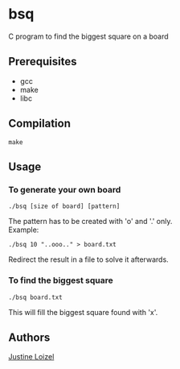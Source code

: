# bsq
C program to find the biggest square on a board

## Prerequisites

- gcc
- make
- libc

## Compilation

```
make
```

## Usage

### To generate your own board

```
./bsq [size of board] [pattern]
```
The pattern has to be created with 'o' and '.' only.<br />
Example: 
```
./bsq 10 "..ooo.." > board.txt
```
Redirect the result in a file to solve it afterwards.

### To find the biggest square

```
./bsq board.txt
```
This will fill the biggest square found with 'x'.

## Authors
[Justine Loizel](https://github.com/justineloizel)
